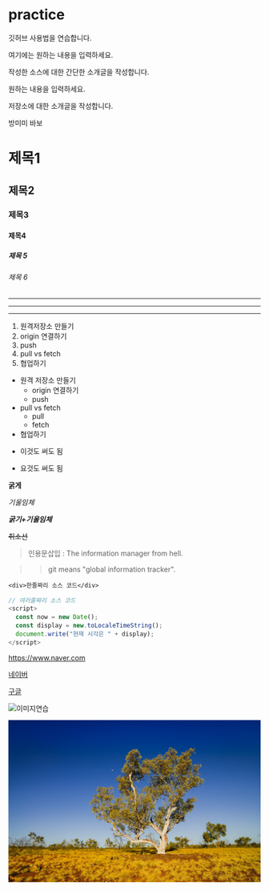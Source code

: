 # practice

깃허브 사용법을 연습합니다.

여기에는 원하는 내용을 입력하세요.

작성한 소스에 대한 간단한 소개글을 작성합니다.

원하는 내용을 입력하세요.

저장소에 대한 소개글을 작성합니다.

방미미 바보

# 제목1
## 제목2
### 제목3
#### 제목4
##### 제목 5
###### 제목 6

---
--------
- - -


1. 원격저장소 만들기
2. origin 연결하기
3. push
4. pull vs fetch
5. 협업하기

- 원격 저장소 만들기
  - origin 연결하기
  - push
- pull vs fetch
  - pull
  - fetch
- 협업하기

+ 이것도 써도 됨
* 요것도 써도 됨


**굵게**

*기울임체*

***굵기+기울임체***

~~취소선~~

> 인용문삽입 : The information manager from hell.

>> git means "global information tracker".

`<div>한줄짜리 소스 코드</div>`

```javascript
// 여러줄짜리 소스 코드
<script>
  const now = new Date();
  const display = new.toLocaleTimeString();
  document.write("현재 시각은 " + display);
</script>
```

<https://www.naver.com>

[네이버](https://www.naver.com)

[구글](https://www.google.com, "검색사이트")


![이미지연습](http://kyrieko.dothome.co.kr/images/first.jpg)

![나무](./images/chris-stenger-ShJLaEkxmAI-unsplash.jpg)


